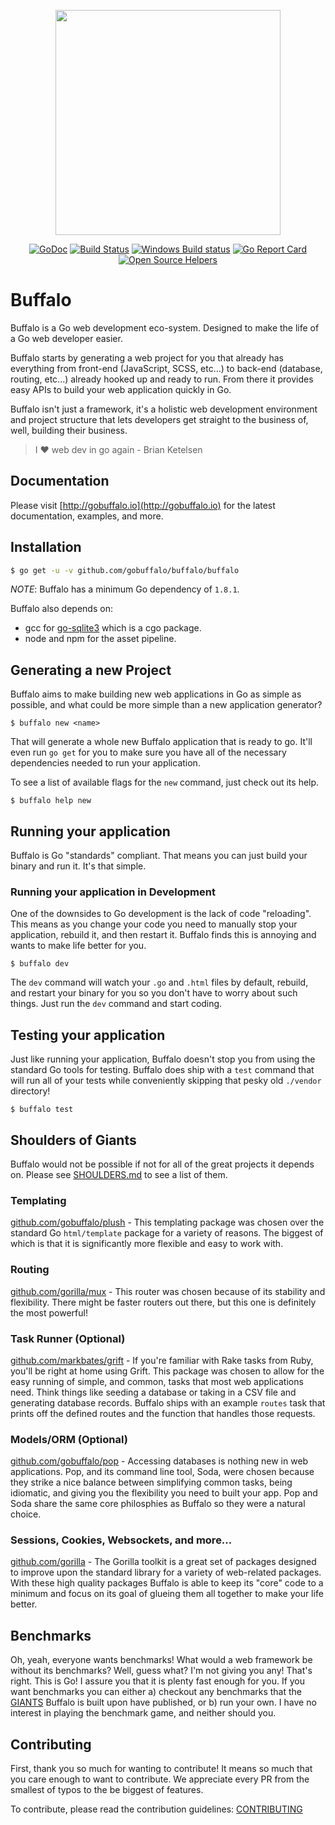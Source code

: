 <p align="center"><img src="logo.svg" width="360"></p>

<p align="center">
<a href="https://godoc.org/github.com/gobuffalo/buffalo"><img src="https://godoc.org/github.com/gobuffalo/buffalo?status.svg" alt="GoDoc" /></a>
<a href="https://travis-ci.org/gobuffalo/buffalo"><img src="https://travis-ci.org/gobuffalo/buffalo.svg?branch=master" alt="Build Status" /></a>
<a href="https://ci.appveyor.com/project/markbates/buffalo/branch/master"><img src="https://ci.appveyor.com/api/projects/status/fjv5u499p78uvbxa/branch/master?svg=true&passingText=Windows%20-%20OK&failingText=Windows%20-%20failed&pendingText=Windows%20-%20pending" alt="Windows Build status" /></a>
<a href="https://goreportcard.com/report/github.com/gobuffalo/buffalo"><img src="https://goreportcard.com/badge/github.com/gobuffalo/buffalo" alt="Go Report Card" /></a>
<a href="https://www.codetriage.com/gobuffalo/buffalo"><img src="https://www.codetriage.com/gobuffalo/buffalo/badges/users.svg" alt="Open Source Helpers" /></a>
</p>

# Buffalo

Buffalo is a Go web development eco-system. Designed to make the life of a Go web developer easier.

Buffalo starts by generating a web project for you that already has everything from front-end (JavaScript, SCSS, etc...) to back-end (database, routing, etc...) already hooked up and ready to run. From there it provides easy APIs to build your web application quickly in Go.

Buffalo isn't just a framework, it's a holistic web development environment and project structure that lets developers get straight to the business of, well, building their business.

> I :heart: web dev in go again - Brian Ketelsen

## Documentation

Please visit [http://gobuffalo.io](http://gobuffalo.io) for the latest documentation, examples, and more.

## Installation

```bash
$ go get -u -v github.com/gobuffalo/buffalo/buffalo
```

_NOTE_: Buffalo has a minimum Go dependency of `1.8.1`.

Buffalo also depends on:
 - gcc for [go-sqlite3](https://github.com/mattn/go-sqlite3) which is a cgo package.
 - node and npm for the asset pipeline.

## Generating a new Project

Buffalo aims to make building new web applications in Go as simple as possible, and what could be more simple than a new application generator?

```text
$ buffalo new <name>
```

That will generate a whole new Buffalo application that is ready to go. It'll even run `go get` for you to make sure you have all of the necessary dependencies needed to run your application.

To see a list of available flags for the `new` command, just check out its help.

```text
$ buffalo help new
```

## Running your application

Buffalo is Go "standards" compliant. That means you can just build your binary and run it. It's that simple.

### Running your application in Development

One of the downsides to Go development is the lack of code "reloading". This means as you change your code you need to manually stop your application, rebuild it, and then restart it. Buffalo finds this is annoying and wants to make life better for you.

```text
$ buffalo dev
```

The `dev` command will watch your `.go` and `.html` files by default, rebuild, and restart your binary for you so you don't have to worry about such things. Just run the `dev` command and start coding.

## Testing your application

Just like running your application, Buffalo doesn't stop you from using the standard Go tools for testing. Buffalo does ship with a `test` command that will run all of your tests while conveniently skipping that pesky old `./vendor` directory!

```text
$ buffalo test
```

## Shoulders of Giants

Buffalo would not be possible if not for all of the great projects it depends on. Please see [SHOULDERS.md](SHOULDERS.md) to see a list of them.

### Templating

[github.com/gobuffalo/plush](https://github.com/gobuffalo/plush) - This templating package was chosen over the standard Go `html/template` package for a variety of reasons. The biggest of which is that it is significantly more flexible and easy to work with.

### Routing

[github.com/gorilla/mux](https://github.com/gorilla/mux) - This router was chosen because of its stability and flexibility. There might be faster routers out there, but this one is definitely the most powerful!

### Task Runner (Optional)

[github.com/markbates/grift](https://github.com/markbates/grift) - If you're familiar with Rake tasks from Ruby, you'll be right at home using Grift. This package was chosen to allow for the easy running of simple, and common, tasks that most web applications need. Think things like seeding a database or taking in a CSV file and generating database records. Buffalo ships with an example `routes` task that prints off the defined routes and the function that handles those requests.

### Models/ORM (Optional)

[github.com/gobuffalo/pop](https://github.com/gobuffalo/pop) - Accessing databases is nothing new in web applications. Pop, and its command line tool, Soda, were chosen because they strike a nice balance between simplifying common tasks, being idiomatic, and giving you the flexibility you need to built your app. Pop and Soda share the same core philosphies as Buffalo so they were a natural choice.

### Sessions, Cookies, Websockets, and more...

[github.com/gorilla](https://github.com/gorilla) - The Gorilla toolkit is a great set of packages designed to improve upon the standard library for a variety of web-related packages. With these high quality packages Buffalo is able to keep its "core" code to a minimum and focus on its goal of glueing them all together to make your life better.

## Benchmarks

Oh, yeah, everyone wants benchmarks! What would a web framework be without its benchmarks? Well, guess what? I'm not giving you any! That's right. This is Go! I assure you that it is plenty fast enough for you. If you want benchmarks you can either a) checkout any benchmarks that the [GIANTS](SHOULDERS.md) Buffalo is built upon have published, or b) run your own. I have no interest in playing the benchmark game, and neither should you.

## Contributing

First, thank you so much for wanting to contribute! It means so much that you care enough to want to contribute. We appreciate every PR from the smallest of typos to the be biggest of features.

To contribute, please read the contribution guidelines: [CONTRIBUTING](CONTRIBUTING.md)
